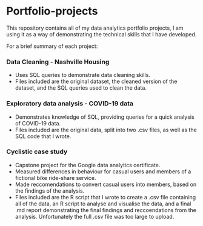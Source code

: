 # Portfolio-projects

This repository contains all of my data analytics portfolio projects, I am using it as a way of demonstrating the technical skills that I have developed.

For a brief summary of each project:

### Data Cleaning - Nashville Housing
* Uses SQL queries to demonstrate data cleaning skills.
* Files included are the original dataset, the cleaned version of the dataset, and the SQL queries used to clean the data.

### Exploratory data analysis - COVID-19 data
* Demonstrates knowledge of SQL, providing queries for a quick analysis of COVID-19 data.
* Files included are the original data, split into two .csv files, as well as the SQL code that I wrote.

### Cyclistic case study
* Capstone project for the Google data analytics certificate.
* Measured differences in behaviour for casual users and members of a fictional bike ride-share service.
* Made reccomendations to convert casual users into members, based on the findings of the analysis.
* Files included are the R script that I wrote to create a .csv file containing all of the data, an R script to analyse and visualise the data, and a final .md report demonstrating the final findings and reccoendations from the analysis. Unfortunately the full .csv file was too large to upload.
